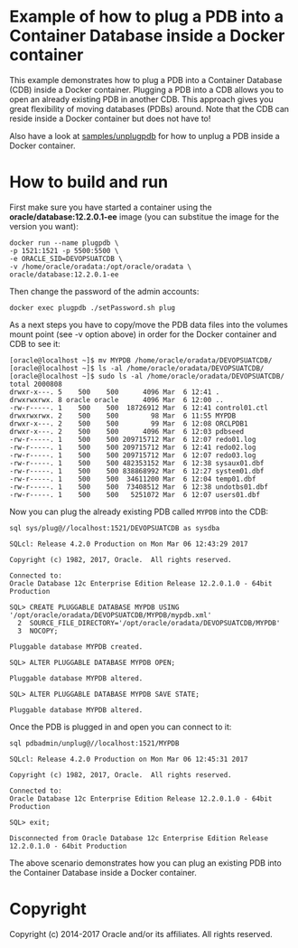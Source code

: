 Example of how to plug a PDB into a Container Database inside a Docker container
================================================================================
This example demonstrates how to plug a PDB into a Container Database (CDB) inside a Docker container.
Plugging a PDB into a CDB allows you to open an already existing PDB in another CDB.
This approach gives you great flexibility of moving databases (PDBs) around.
Note that the CDB can reside inside a Docker container but does not have to!

Also have a look at [samples/unplugpdb](../unplugpdb) for how to unplug a PDB inside a Docker container.

# How to build and run
First make sure you have started a container using the **oracle/database:12.2.0.1-ee** image
(you can substitue the image for the version you want):

    docker run --name plugpdb \
    -p 1521:1521 -p 5500:5500 \
    -e ORACLE_SID=DEVOPSUATCDB \
    -v /home/oracle/oradata:/opt/oracle/oradata \
    oracle/database:12.2.0.1-ee

Then change the password of the admin accounts:

    docker exec plugpdb ./setPassword.sh plug

As a next steps you have to copy/move the PDB data files into the volumes mount point
(see -v option above) in order for the Docker container and CDB to see it:

    [oracle@localhost ~]$ mv MYPDB /home/oracle/oradata/DEVOPSUATCDB/
    [oracle@localhost ~]$ ls -al /home/oracle/oradata/DEVOPSUATCDB/
	[oracle@localhost ~]$ sudo ls -al /home/oracle/oradata/DEVOPSUATCDB/
    total 2000808
    drwxr-x---. 5    500    500      4096 Mar  6 12:41 .
    drwxrwxrwx. 8 oracle oracle      4096 Mar  6 12:00 ..
    -rw-r-----. 1    500    500  18726912 Mar  6 12:41 control01.ctl
    drwxrwxrwx. 2    500    500        98 Mar  6 11:55 MYPDB
    drwxr-x---. 2    500    500        99 Mar  6 12:08 ORCLPDB1
    drwxr-x---. 2    500    500      4096 Mar  6 12:03 pdbseed
    -rw-r-----. 1    500    500 209715712 Mar  6 12:07 redo01.log
    -rw-r-----. 1    500    500 209715712 Mar  6 12:41 redo02.log
    -rw-r-----. 1    500    500 209715712 Mar  6 12:07 redo03.log
    -rw-r-----. 1    500    500 482353152 Mar  6 12:38 sysaux01.dbf
    -rw-r-----. 1    500    500 838868992 Mar  6 12:27 system01.dbf
    -rw-r-----. 1    500    500  34611200 Mar  6 12:04 temp01.dbf
    -rw-r-----. 1    500    500  73408512 Mar  6 12:38 undotbs01.dbf
    -rw-r-----. 1    500    500   5251072 Mar  6 12:07 users01.dbf

Now you can plug the already existing PDB called `MYPDB` into the CDB:
	
    sql sys/plug@//localhost:1521/DEVOPSUATCDB as sysdba
    
    SQLcl: Release 4.2.0 Production on Mon Mar 06 12:43:29 2017
    
    Copyright (c) 1982, 2017, Oracle.  All rights reserved.
    
    Connected to:
    Oracle Database 12c Enterprise Edition Release 12.2.0.1.0 - 64bit Production
	
    SQL> CREATE PLUGGABLE DATABASE MYPDB USING '/opt/oracle/oradata/DEVOPSUATCDB/MYPDB/mypdb.xml'
	  2  SOURCE_FILE_DIRECTORY='/opt/oracle/oradata/DEVOPSUATCDB/MYPDB'
	  3  NOCOPY;
    	
    Pluggable database MYPDB created.
    
    SQL> ALTER PLUGGABLE DATABASE MYPDB OPEN;
    
    Pluggable database MYPDB altered.
    
    SQL> ALTER PLUGGABLE DATABASE MYPDB SAVE STATE;
    
    Pluggable database MYPDB altered.
	
Once the PDB is plugged in and open you can connect to it:
	
    sql pdbadmin/unplug@//localhost:1521/MYPDB
    
    SQLcl: Release 4.2.0 Production on Mon Mar 06 12:45:31 2017
    
    Copyright (c) 1982, 2017, Oracle.  All rights reserved.
    
    Connected to:
    Oracle Database 12c Enterprise Edition Release 12.2.0.1.0 - 64bit Production
    
    SQL> exit;
    
    Disconnected from Oracle Database 12c Enterprise Edition Release 12.2.0.1.0 - 64bit Production

The above scenario demonstrates how you can plug an existing PDB
into the Container Database inside a Docker container.

# Copyright
Copyright (c) 2014-2017 Oracle and/or its affiliates. All rights reserved.
